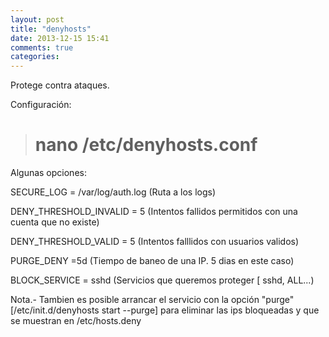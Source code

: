 ```yaml
---
layout: post
title: "denyhosts"
date: 2013-12-15 15:41
comments: true
categories: 
---
```

Protege contra ataques.

Configuración:

># nano /etc/denyhosts.conf

Algunas opciones:

SECURE_LOG = /var/log/auth.log (Ruta a los logs)

DENY_THRESHOLD_INVALID = 5 (Intentos fallidos permitidos con una cuenta que no existe)

DENY_THRESHOLD_VALID = 5 (Intentos falllidos con usuarios validos)

PURGE_DENY =5d (Tiempo de baneo de una IP. 5 dias en este caso)

BLOCK_SERVICE = sshd (Servicios que queremos proteger [ sshd, ALL...)

Nota.- Tambien es posible arrancar el servicio con la opción "purge"  [/etc/init.d/denyhosts start --purge] para eliminar las ips bloqueadas y que se muestran en /etc/hosts.deny

